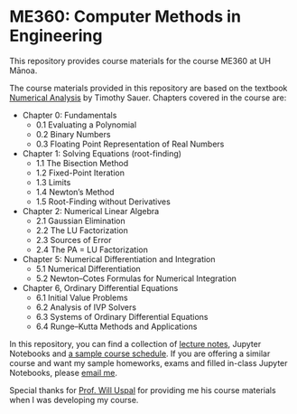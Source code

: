 # ME360: Computer Methods in Engineering
This repository provides course materials for the course ME360 at UH Mānoa.

The course materials provided in this repository are based on the textbook [Numerical Analysis](https://www.pearson.com/en-us/subject-catalog/p/numerical-analysis/P200000006340) by Timothy Sauer. Chapters covered in the course are:
* Chapter 0: Fundamentals
  * 0.1 Evaluating a Polynomial
  * 0.2 Binary Numbers
  * 0.3 Floating Point Representation of Real Numbers
* Chapter 1: Solving Equations (root-finding)
  * 1.1 The Bisection Method
  * 1.2 Fixed-Point Iteration
  * 1.3 Limits
  * 1.4 Newton’s Method
  * 1.5 Root-Finding without Derivatives
* Chapter 2: Numerical Linear Algebra
  * 2.1 Gaussian Elimination
  * 2.2 The LU Factorization
  * 2.3 Sources of Error
  * 2.4 The PA = LU Factorization
* Chapter 5: Numerical Differentiation and Integration
  * 5.1 Numerical Differentiation
  * 5.2 Newton–Cotes Formulas for Numerical Integration
* Chapter 6, Ordinary Differential Equations
  * 6.1 Initial Value Problems
  * 6.2 Analysis of IVP Solvers
  * 6.3 Systems of Ordinary Differential Equations
  * 6.4 Runge–Kutta Methods and Applications

In this repository, you can find a collection of [lecture notes](https://github.com/xiyudu/ME360/Lecture_Notes), Jupyter Notebooks and [a sample course schedule](https://github.com/xiyudu/ME360/blob/main/course_schedule.md). If you are offering a similar course and want my sample homeworks, exams and filled in-class Jupyter Notebooks, please [email me](mailto:xiyudu@hawaii.edu).

Special thanks for [Prof. Will Uspal](https://www2.hawaii.edu/~uspal/people.html) for providing me his course materials when I was developing my course.

